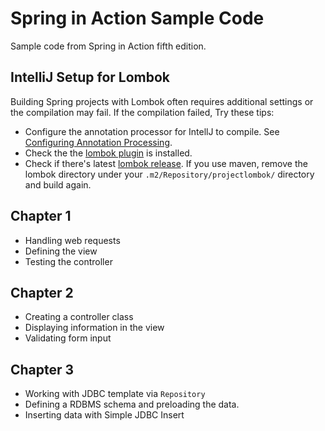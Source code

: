 # Spring in Action Sample Code
Sample code from Spring in Action fifth edition.

## IntelliJ Setup for Lombok
Building Spring projects with Lombok often requires additional settings or the compilation may fail. If the compilation failed, Try these tips:
* Configure the annotation processor for IntellJ to compile. See [Configuring Annotation Processing](https://www.jetbrains.com/help/idea/configuring-annotation-processing.html).
* Check the the [lombok plugin](https://projectlombok.org/setup/intellij) is installed.
* Check if there's latest [lombok release](https://projectlombok.org/download). If you use maven, remove the lombok directory under your ```.m2/Repository/projectlombok/``` directory and build again.

## Chapter 1
* Handling web requests
* Defining the view
* Testing the controller

## Chapter 2
* Creating a controller class
* Displaying information in the view
* Validating form input

## Chapter 3
* Working with JDBC template via ```Repository```
* Defining a RDBMS schema and preloading the data.
* Inserting data with Simple JDBC Insert
